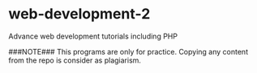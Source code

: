 # web-development-2
Advance web development tutorials including PHP

###NOTE### This programs are only for practice. Copying any content from the repo is consider as plagiarism.
